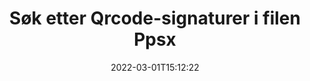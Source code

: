 ---
############################# Static ############################
layout: "auto-gen-signature"
date: 2022-03-01T15:12:22
draft: false
operation: Search
signaturetype: Qrcode
fileformat: Ppsx
productName: .NET
lang: no
productCode: net
otherformats: pdf doc docx docm dot dotm dotx odt ott rtf xls xlsx xlsm xlsb csv ods ots xltx xltm ppt pptx pps ppsx odp otp potx potm pptm ppsm png jpg bmp gif tiff svg webp wmf
breadcrumb: Search Qrcode signatures at Ppsx with C#

############################# Head ############################
head_title: "Søk etter Qrcode-signaturer i filen Ppsx i C#"
head_description: "Bruk .NET for å søke etter Qrcode-signaturer i Ppsx-filer ved å bruke noen få linjer med kode."

############################# Header ############################
title: "Søk etter Qrcode-signaturer i filen Ppsx"
description: ".NET native API gjør det mulig å søke etter Qrcode-signaturer i allerede signerte Ppsx-filer. Utfør avansert e-signatursøk i Ppsx-dokumentene dine ved å bruke noen få linjer med kode."
bg_image: "https://cms.admin.containerize.com/templates/aspose/App_Themes/V3/images/bg/header1.png"
bg_overlay: false
button:
    enable: true

############################# SubMenu ############################
submenu:
    enable: true

    left:
        img_alt: "GroupDocs.Signature for .NET"
        image: "https://cms.admin.containerize.com/templates/groupdocs/images/product-logos/90x90-noborder/groupdocsature-net.png"
        product: "GroupDocs.Signature"
        platform: ".NET"



############################# About ############################
about:
    enable: true
    title: "Om GroupDocs.Signature for .NET API"
    content: |
        [GroupDocs.Signature for .NET](https://products.groupdocs.com/signature/net/) gir .NET API for behandling av dokumenter ved hjelp av ulike signaturtyper som tekster, bilder, digitale sertifikater, strekkoder, QR-koder, stempler eller metadata. Brukere kan legge til, slette, oppdatere, bekrefte eller søke i elektroniske signaturer i PDF-er, MS Word-dokumenter, MS Excel-arbeidsbøker, MS PowerPoint-presentasjoner, Adobe Photoshop-filer og ulike bildeformater, med ekstra støtte for å tilpasse signaturegenskaper etter behov.
    

############################# Steps ############################
steps:
    enable: true
    title_left: "Slik søker du etter Qrcode-signaturer i Ppsx"
    content_left: |
        [GroupDocs.Signature for .NET](https://products.groupdocs.com/signature/net/) gjør det enklere for .NET-utviklere å søke etter Qrcode-signaturer i Ppsx-filer fra applikasjonene deres ved å implementere noen få enkle trinn.
        
        * Opprett en ny forekomst av Signature-klassen og send kildedokumentbanen som en konstruktørparameter.
        * Instantier SearchOptions-objektet i henhold til dine krav og spesifiser søkealternativer.
        * Ring søkemetoden til Signature-klassenforekomsten og send SearchOptions til den.
        * Behandle søkeresultater i henhold til dine krav.

    title_right: "Systemkrav"
    content_right: |
        GroupDocs.Signature for .NET støttes på alle større plattformer og operativsystemer. Før du utfører koden nedenfor, sørg for at du har følgende forutsetninger installert på systemet ditt.

        * Operativsystemer: Microsoft Windows, Linux, MacOS
        * Utviklingsmiljøer: Microsoft Visual Studio, Xamarin, MonoDevelop
        * Frameworks: .NET Framework, .NET Standard, .NET Core, Mono
        * Last ned den nyeste versjonen av GroupDocs.Signature for .NET fra [Nuget](https://www.nuget.org/packages/groupdocs.signature)
         
    code: |
        ```csharp    
                
        // Set up input Ppsx file
        string filePath = "input.ppsx";

        // Instantiate Signature for input file
        using (GroupDocs.Signature.Signature signature = new GroupDocs.Signature.Signature(filePath))
        {
                //Create search options
                QrCodeSearchOptions options = new QrCodeSearchOptions()
                {
                    // specify special pages to search on 
                    AllPages = false,
                    // single page number
                    PageNumber = 1,
                    // set up text match type
                    MatchType = TextMatchType.Contains,
                    // specify text pattern to search
                    Text = "Text signature",
                    // return  Qrcode images for processing
                    ReturnContent = true,
                    // set up type of returned  Qrcode images
                    ReturnContentType = FileType.PNG
                };

                // search for Qrcode signatures in Ppsx document
                List<QrCodeSignature> signatures = signature.Search<QrCodeSignature>(options);

                // process signatures which were found                
                foreach (QrCodeSignature item in signatures)
                {
                    //...
                }
        }

        ```

############################# Demos ############################
demos:
    enable: true
    title: "Søk etter Qrcode elektroniske signaturer Live Demo"
    content: |
       Søk i dokumentet etter ulike elektroniske signaturer til Ppsx-filer akkurat nå ved å gå til nettstedet [GroupDocs.Signature-appen](https://products.groupdocs.app/signature/family).

        
############################# More Formats ############################
more_formats:
    enable: true
    title: "Søk etter andre Qrcode-signaturer med C#"
    content: |
        "Elektroniske signaturer søk i ulike dokumenter. Finn signaturer fra et av de populære filformatene som vist nedenfor."
    format: 
           
       
back_to_top:
    enable: true
---